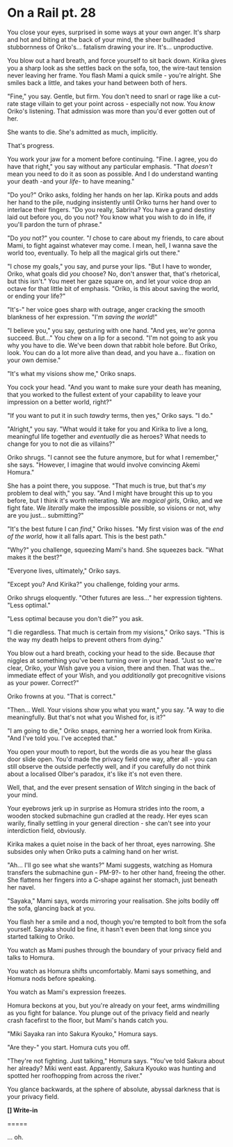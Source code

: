 # On a Rail pt. 28

You close your eyes, surprised in some ways at your own anger. It's sharp and hot and biting at the back of your mind, the sheer bullheaded stubbornness of Oriko's... fatalism drawing your ire. It's... unproductive.

You blow out a hard breath, and force yourself to sit back down. Kirika gives you a sharp look as she settles back on the sofa, too, the wire-taut tension never leaving her frame. You flash Mami a quick smile - you're alright. She smiles back a little, and takes your hand between both of hers.

"Fine," you say. Gentle, but firm. You don't need to snarl or rage like a cut-rate stage villain to get your point across - especially not now. You *know* Oriko's listening. That admission was more than you'd ever gotten out of her.

She wants to die. She's admitted as much, implicitly.

That's progress.

You work your jaw for a moment before continuing. "Fine. I agree, you do have that right," you say without any particular emphasis. "That *doesn't* mean you need to do it as soon as possible. And I do understand wanting your death -and your *life*- to have meaning."

"Do you?" Oriko asks, folding her hands on her lap. Kirika pouts and adds her hand to the pile, nudging insistently until Oriko turns her hand over to interlace their fingers. "Do you really, Sabrina? You have a grand destiny laid out before you, do you not? You know what you wish to do in life, if you'll pardon the turn of phrase."

"Do *you* not?" you counter. "*I* chose to care about my friends, to care about Mami, to fight against whatever may come. I mean, hell, I wanna save the world too, eventually. To help all the magical girls out there."

"I chose my goals," you say, and purse your lips. "But I have to wonder, Oriko, what goals did *you* choose? No, don't answer that, that's rhetorical, but this isn't." You meet her gaze square on, and let your voice drop an octave for that little bit of emphasis. "Oriko, is this about saving the world, or ending your life?"

"It's-" her voice goes sharp with outrage, anger cracking the smooth blankness of her expression. "I'm *saving the world*!"

"I believe you," you say, gesturing with one hand. "And yes, *we're* gonna succeed. But..." You chew on a lip for a second. "I'm not going to ask you why you have to die. We've been down that rabbit hole before. But Oriko, look. You can do a lot more alive than dead, and you have a... fixation on your own demise."

"It's what my visions show me," Oriko snaps.

You cock your head. "And you want to make sure your death has meaning, that you worked to the fullest extent of your capability to leave your impression on a better world, right?"

"If you want to put it in such *tawdry* terms, then yes," Oriko says. "I do."

"Alright," you say. "What would it take for you and Kirika to live a long, meaningful life together and *eventually* die as heroes? What needs to change for you to not die as villains?"

Oriko shrugs. "I cannot see the future anymore, but for what I remember," she says. "However, I imagine that would involve convincing Akemi Homura."

She has a point there, you suppose. "That much is true, but that's *my* problem to deal with," you say. "And I might have brought this up to you before, but I think it's worth reiterating. We are *magical girls*, Oriko, and we fight fate. We *literally* make the impossible possible, so visions or not, why are you just... submitting?"

"It's the best future I can *find*," Oriko hisses. "My first vision was of the *end of the world*, how it all falls apart. This is the best path."

"Why?" you challenge, squeezing Mami's hand. She squeezes back. "What makes it the best?"

"Everyone lives, ultimately," Oriko says.

"Except you? And Kirika?" you challenge, folding your arms.

Oriko shrugs eloquently. "Other futures are less..." her expression tightens. "Less optimal."

"Less optimal because you don't die?" you ask.

"I die regardless. That much is certain from my visions," Oriko says. "This is the way my death helps to prevent others from dying."

You blow out a hard breath, cocking your head to the side. Because *that* niggles at something you've been turning over in your head. "Just so we're clear, Oriko, your Wish gave you a vision, there and then. That was the... immediate effect of your Wish, and you *additionally* got precognitive visions as your power. Correct?"

Oriko frowns at you. "That is correct."

"Then... Well. Your visions show you what you want," you say. "A way to die meaningfully. But that's not what you Wished for, is it?"

"I am going to die," Oriko snaps, earning her a worried look from Kirika. "And I've told you. I've accepted that."

You open your mouth to report, but the words die as you hear the glass door slide open. You'd made the privacy field one way, after all - you can still observe the outside perfectly well, and if you carefully do not think about a localised Olber's paradox, it's like it's not even there.

Well, that, and the ever present sensation of *Witch* singing in the back of your mind.

Your eyebrows jerk up in surprise as Homura strides into the room, a wooden stocked submachine gun cradled at the ready. Her eyes scan warily, finally settling in your general direction - she can't see into your interdiction field, obviously.

Kirika makes a quiet noise in the back of her throat, eyes narrowing. She subsides only when Oriko puts a calming hand on her wrist.

"Ah... I'll go see what she wants?" Mami suggests, watching as Homura transfers the submachine gun - PM-9?- to her other hand, freeing the other. She flattens her fingers into a C-shape against her stomach, just beneath her navel.

"Sayaka," Mami says, words mirroring your realisation. She jolts bodily off the sofa, glancing back at you.

You flash her a smile and a nod, though you're tempted to bolt from the sofa yourself. Sayaka should be fine, it hasn't even been that long since you started talking to Oriko.

You watch as Mami pushes through the boundary of your privacy field and talks to Homura.

You watch as Homura shifts uncomfortably. Mami says something, and Homura nods before speaking.

You watch as Mami's expression freezes.

Homura beckons at you, but you're already on your feet, arms windmilling as you fight for balance. You plunge out of the privacy field and nearly crash facefirst to the floor, but Mami's hands catch you.

"Miki Sayaka ran into Sakura Kyouko," Homura says.

"Are they-" you start. Homura cuts you off.

"They're not fighting. Just talking," Homura says. "You've told Sakura about her already? Miki went east. Apparently, Sakura Kyouko was hunting and spotted her roofhopping from across the river."

You glance backwards, at the sphere of absolute, abyssal darkness that is your privacy field.

**\[] Write-in**

\=====​

... oh.
